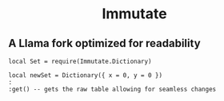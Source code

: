 <h1 align="center">Immutate</h1>
<h2 align="">A Llama fork optimized for readability</h2>

```
local Set = require(Immutate.Dictionary)

local newSet = Dictionary({ x = 0, y = 0 })
:
:get() -- gets the raw table allowing for seamless changes
```

